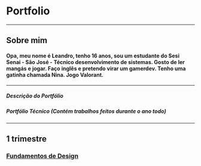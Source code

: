 # Portfolio
-----------------------------------------------------------------------------------------------------------
## Sobre mim
#### Opa, meu nome é Leandro, tenho 16 anos, sou um estudante do Sesi Senai - São José - Técnico desenvolvimento de sistemas. Gosto de ler mangás e jogar. Faço inglês e pretendo virar um gamerdev. Tenho uma gatinha chamada Nina. Jogo Valorant.
-----------------------------------------------------------------------------------------------------------
##### Descrição do Portfólio
##### Portfólio Técnico (Contém trabalhos feitos durante o ano todo)
-----------------------------------------------------------------------------------------------------------
## 1 trimestre 

### [Fundamentos de Design](https://github.com/y-leandro/portfolio2/tree/main/Fundamentos%20de%20Design)

